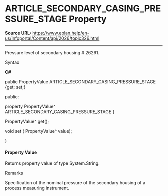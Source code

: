 # ARTICLE_SECONDARY_CASING_PRESSURE_STAGE Property

**Source URL:** https://www.eplan.help/en-us/Infoportal/Content/api/2026/topic326.html

---

Pressure level of secondary housing # 26261.

Syntax

**C#**



public PropertyValue ARTICLE_SECONDARY_CASING_PRESSURE_STAGE {get; set;}

public:

property PropertyValue^ ARTICLE_SECONDARY_CASING_PRESSURE_STAGE {

   PropertyValue^ get();

   void set (    PropertyValue^ value);

}


#### Property Value

Returns property value of type System.String.

Remarks

Specification of the nominal pressure of the secondary housing of a process measuring instrument.
